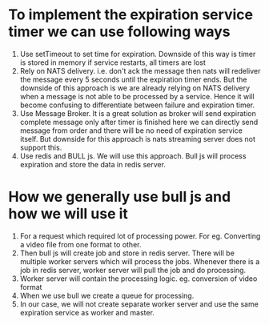 # To implement the expiration service timer we can use following ways

1. Use setTimeout to set time for expiration. Downside of this way is timer is stored in memory if service restarts, all timers are lost
2. Rely on NATS delivery. i.e. don't ack the message then nats will redeliver the message every 5 seconds until the expiration timer ends.
   But the downside of this approach is we are already relying on NATS delivery when a message is not able to be processed by a service. Hence it will become confusing to differentiate between failure and expiration timer.
3. Use Message Broker. It is a great solution as broker will send expiration complete message only after timer is finished here we can directly send message from order and there will be no need of expiration service itself. But downside for this approach is nats streaming server does not support this.
4. Use redis and BULL js. We will use this approach. Bull js will process expiration and store the data in redis server.

# How we generally use bull js and how we will use it

1. For a request which required lot of processing power. For eg. Converting a video file from one format to other.
2. Then bull js will create job and store in redis server. There will be multiple worker servers which will process the jobs. Whenever there is a job in redis server, worker server will pull the job and do processing.
3. Worker server will contain the processing logic. eg. conversion of video format
4. When we use bull we create a queue for processing.
5. In our case, we will not create separate worker server and use the same expiration service as worker and master.
